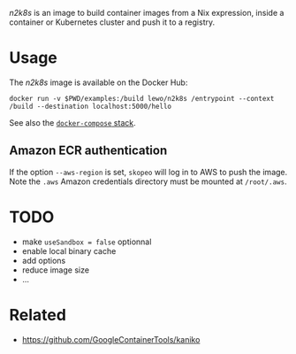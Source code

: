 _n2k8s_ is an image to build container images from a Nix expression,
inside a container or Kubernetes cluster and push it to a registry.

# Usage

The _n2k8s_ image is available on the Docker Hub:

    docker run -v $PWD/examples:/build lewo/n2k8s /entrypoint --context /build --destination localhost:5000/hello

See also the [`docker-compose` stack](./docker-compose.yaml).

## Amazon ECR authentication

If the option `--aws-region` is set, `skopeo` will log in to AWS to push
the image. Note the `.aws` Amazon credentials directory must be
mounted at `/root/.aws`.

# TODO

- make `useSandbox = false` optionnal
- enable local binary cache
- add options
- reduce image size
- ...

# Related

- https://github.com/GoogleContainerTools/kaniko
